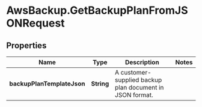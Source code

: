 # AwsBackup.GetBackupPlanFromJSONRequest

## Properties

Name | Type | Description | Notes
------------ | ------------- | ------------- | -------------
**backupPlanTemplateJson** | **String** | A customer-supplied backup plan document in JSON format. | 


